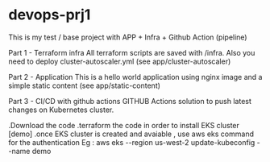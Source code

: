 # devops-prj1

This is my test / base project with APP + Infra + Github Action (pipeline) 


Part 1 - Terraform infra 
All terraform scripts are saved with /infra. Also you need to deploy cluster-autoscaler.yml (see app/cluster-autoscaler)

Part 2 - Application
This is a hello world application using nginx image and a simple static content (see app/static-content)

Part 3 - CI/CD with github actions
GITHUB Actions solution to push latest changes on Kubernetes cluster.











.Download the code
.terraform the code in order to install EKS cluster [demo]
.once EKS cluster is created and avaiable , use aws eks command for the authentication 
Eg : aws eks --region us-west-2 update-kubeconfig --name demo
